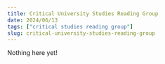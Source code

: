 ```yaml
---
title: Critical University Studies Reading Group
date: 2024/06/13
tags: ["critical studies reading group"]
slug: critical-university-studies-reading-group
---
```


Nothing here yet!